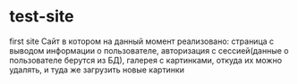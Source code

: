 # test-site
first site
Сайт в котором на данный момент реализовано: страница с выводом информации о пользователе, авторизация с сессией(данные о пользователе берутся из БД), галерея с картинками,
откуда их можно удалять, и туда же загрузить новые картинки
